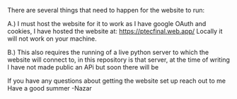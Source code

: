 There are several things that need to happen for the website to run:

A.) I must host the website for it to work as I have google OAuth and cookies, I have hosted the website at: https://ptecfinal.web.app/ Locally it will not work on your machine.

B.) This also requires the running of a live python server to which the website will connect to, in this repository is that server, at the time of writing I have not made public an APi but soon there will be

If you have any questions about getting the website set up reach out to me
Have a good summer
-Nazar

